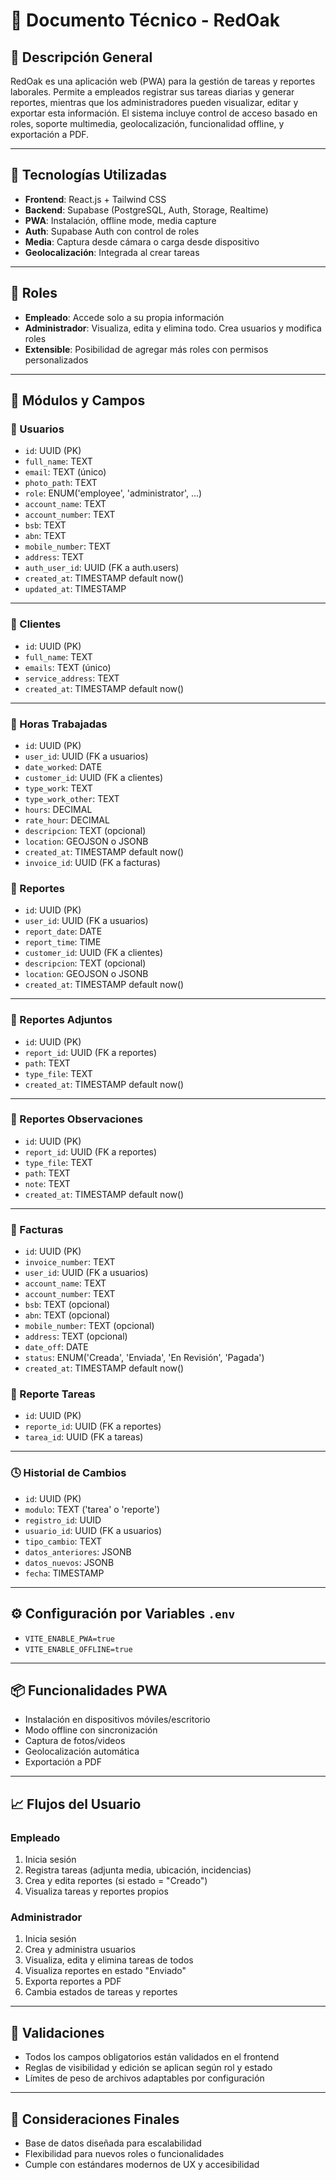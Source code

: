 
# 📘 Documento Técnico - RedOak

## 🧾 Descripción General

RedOak es una aplicación web (PWA) para la gestión de tareas y reportes laborales. Permite a empleados registrar sus tareas diarias y generar reportes, mientras que los administradores pueden visualizar, editar y exportar esta información. El sistema incluye control de acceso basado en roles, soporte multimedia, geolocalización, funcionalidad offline, y exportación a PDF.

---

## 🧩 Tecnologías Utilizadas

- **Frontend**: React.js + Tailwind CSS
- **Backend**: Supabase (PostgreSQL, Auth, Storage, Realtime)
- **PWA**: Instalación, offline mode, media capture
- **Auth**: Supabase Auth con control de roles
- **Media**: Captura desde cámara o carga desde dispositivo
- **Geolocalización**: Integrada al crear tareas

---

## 🔐 Roles

- **Empleado**: Accede solo a su propia información
- **Administrador**: Visualiza, edita y elimina todo. Crea usuarios y modifica roles
- **Extensible**: Posibilidad de agregar más roles con permisos personalizados

---


## 📁 Módulos y Campos

### 👤 Usuarios

- `id`: UUID (PK)
- `full_name`: TEXT
- `email`: TEXT (único)
- `photo_path`: TEXT
- `role`: ENUM('employee', 'administrator', ...)
- `account_name`: TEXT 
- `account_number`: TEXT
- `bsb`: TEXT
- `abn`: TEXT
- `mobile_number`: TEXT
- `address`: TEXT
- `auth_user_id`: UUID (FK a auth.users)
- `created_at`: TIMESTAMP default now()
- `updated_at`: TIMESTAMP

---

### 👤 Clientes

- `id`: UUID (PK)
- `full_name`: TEXT
- `emails`: TEXT (único)
- `service_address`: TEXT
- `created_at`: TIMESTAMP default now()


---

### 📝 Horas Trabajadas

- `id`: UUID (PK)
- `user_id`: UUID (FK a usuarios)
- `date_worked`: DATE
- `customer_id`: UUID (FK a clientes)
- `type_work`: TEXT
- `type_work_other`: TEXT
- `hours`: DECIMAL
- `rate_hour`: DECIMAL
- `descripcion`: TEXT (opcional)
- `location`: GEOJSON o JSONB
- `created_at`: TIMESTAMP default now()
- `invoice_id`: UUID (FK a facturas)

### 📝 Reportes

- `id`: UUID (PK)
- `user_id`: UUID (FK a usuarios)
- `report_date`: DATE
- `report_time`: TIME
- `customer_id`: UUID (FK a clientes)
- `descripcion`: TEXT (opcional)
- `location`: GEOJSON o JSONB
- `created_at`: TIMESTAMP default now()

---

### 📎 Reportes Adjuntos

- `id`: UUID (PK)
- `report_id`: UUID (FK a reportes)
- `path`: TEXT
- `type_file`: TEXT
- `created_at`: TIMESTAMP default now()

---

### 📎 Reportes Observaciones

- `id`: UUID (PK)
- `report_id`: UUID (FK a reportes)
- `type_file`: TEXT
- `path`: TEXT
- `note`: TEXT
- `created_at`: TIMESTAMP default now()

---

### 📄 Facturas

- `id`: UUID (PK)
- `invoice_number`: TEXT
- `user_id`: UUID (FK a usuarios)
- `account_name`: TEXT 
- `account_number`: TEXT
- `bsb`: TEXT (opcional)
- `abn`: TEXT (opcional)
- `mobile_number`: TEXT (opcional)
- `address`: TEXT (opcional)
- `date_off`: DATE
- `status`: ENUM('Creada', 'Enviada', 'En Revisión', 'Pagada')
- `created_at`: TIMESTAMP default now()

### 🔗 Reporte Tareas

- `id`: UUID (PK)
- `reporte_id`: UUID (FK a reportes)
- `tarea_id`: UUID (FK a tareas)

---

### 🕓 Historial de Cambios

- `id`: UUID (PK)
- `modulo`: TEXT ('tarea' o 'reporte')
- `registro_id`: UUID
- `usuario_id`: UUID (FK a usuarios)
- `tipo_cambio`: TEXT
- `datos_anteriores`: JSONB
- `datos_nuevos`: JSONB
- `fecha`: TIMESTAMP

---

## ⚙️ Configuración por Variables `.env`

- `VITE_ENABLE_PWA=true`
- `VITE_ENABLE_OFFLINE=true`

---

## 📦 Funcionalidades PWA

- Instalación en dispositivos móviles/escritorio
- Modo offline con sincronización
- Captura de fotos/videos
- Geolocalización automática
- Exportación a PDF

---

## 📈 Flujos del Usuario

### Empleado
1. Inicia sesión
2. Registra tareas (adjunta media, ubicación, incidencias)
3. Crea y edita reportes (si estado = "Creado")
4. Visualiza tareas y reportes propios

### Administrador
1. Inicia sesión
2. Crea y administra usuarios
3. Visualiza, edita y elimina tareas de todos
4. Visualiza reportes en estado "Enviado"
5. Exporta reportes a PDF
6. Cambia estados de tareas y reportes

---

## 🧪 Validaciones

- Todos los campos obligatorios están validados en el frontend
- Reglas de visibilidad y edición se aplican según rol y estado
- Límites de peso de archivos adaptables por configuración

---

## 📌 Consideraciones Finales

- Base de datos diseñada para escalabilidad
- Flexibilidad para nuevos roles o funcionalidades
- Cumple con estándares modernos de UX y accesibilidad

